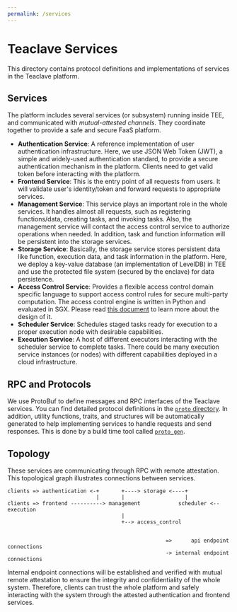 ```yaml
---
permalink: /services
---
```


# Teaclave Services

This directory contains protocol definitions and implementations of services in
the Teaclave platform.

## Services

The platform includes several services (or subsystem) running inside TEE, and
communicated with *mutual-attested channels*. They coordinate together to provide
a safe and secure FaaS platform.

- **Authentication Service**: A reference implementation of user authentication
  infrastructure. Here, we use JSON Web Token (JWT), a simple and widely-used
  authentication standard, to provide a secure authentication mechanism in the
  platform. Clients need to get valid token before interacting with the platform.
- **Frontend Service**: This is the entry point of all requests from users. It will
  validate user's identity/token and forward requests to appropriate services.
- **Management Service**: This service plays an important role in the whole services.
  It handles almost all requests, such as registering functions/data, creating
  tasks, and invoking tasks. Also, the management service will contact the
  access control service to authorize operations when needed. In addition, task
  and function information will be persistent into the storage services.
- **Storage Service**: Basically, the storage service stores persistent data like
  function, execution data, and task information in the platform. Here, we
  deploy a key-value database (an implementation of LevelDB) in TEE and use the
  protected file system (secured by the enclave) for data persistence.
- **Access Control Service**: Provides a flexible access control domain specific
  language to support access control rules for secure multi-party computation.
  The access control engine is written in Python and evaluated in SGX. Please
  read [this document](../docs/access-control.md) to learn more about the design of it.
- **Scheduler Service**: Schedules staged tasks ready for execution to a proper
  execution node with desirable capabilities.
- **Execution Service**: A host of different executors interacting with the
  scheduler service to complete tasks. There could be many execution service
  instances (or nodes) with different capabilities deployed in a cloud
  infrastructure.
  
## RPC and Protocols

We use ProtoBuf to define messages and RPC interfaces of the Teaclave services.
You can find detailed protocol definitions in the
[`proto` directory](https://github.com/apache/incubator-teaclave/tree/master/services/proto/src/proto).
In addition, utility functions, traits, and structures will be automatically
generated to help implementing services to handle requests and send responses.
This is done by a build time tool called
[`proto_gen`](https://github.com/apache/incubator-teaclave/tree/master/services/proto/proto_gen).

## Topology

These services are communicating through RPC with remote attestation.
This topological graph illustrates connections between services.

```
clients => authentication <-+       +----> storage <----+
                            |       |                   |
clients => frontend ----------> management            scheduler <-- execution
                                    |
                                    +--> access_control


                                                  =>      api endpoint connections
                                                  -> internal endpoint connections
```

Internal endpoint connections will be established and verified with mutual
remote attestation to ensure the integrity and confidentiality of the whole system.
Therefore, clients can trust the whole platform and safely interacting with the
system through the attested authentication and frontend services.
